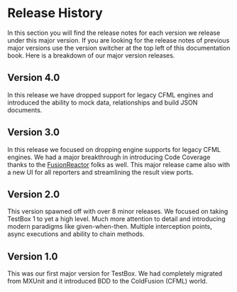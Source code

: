 # Release History

In this section you will find the release notes for each version we release under this major version.  If you are looking for the release notes of previous major versions use the version switcher at the top left of this documentation book.  Here is a breakdown of our major version releases.

## Version 4.0

In this release we have dropped support for legacy CFML engines and introduced the ability  to mock data, relationships and build JSON documents.

## Version 3.0

In this release we focused on dropping engine supports for legacy CFML engines.  We had a major breakthrough in introducing Code Coverage thanks to the [FusionReactor](https://www.fusion-reactor.com/) folks as well.  This major release came also with a new UI for all reporters and streamlining the result view ports.

## Version 2.0

This version spawned off with over 8 minor releases.  We focused on taking TestBox 1 to yet a high level.  Much more attention to detail and introducing modern paradigms like given-when-then.  Multiple interception points, async executions and ability to chain methods.

## Version 1.0

This was our first major version for TestBox.  We had completely migrated from MXUnit and it introduced BDD to the ColdFusion \(CFML\) world.

